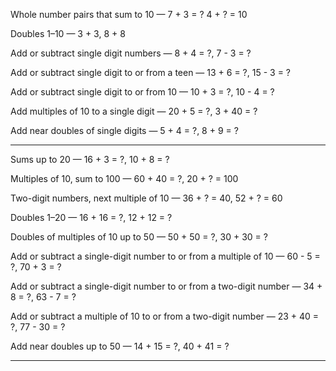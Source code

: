 Whole number pairs that sum to 10 — 7 + 3 = ? 4 + ? = 10

Doubles 1–10 — 3 + 3, 8 + 8

Add or subtract single digit numbers — 8 + 4 = ?, 7 - 3 = ?

Add or subtract single digit to or from a teen — 13 + 6 = ?, 15 - 3 = ?

Add or subtract single digit to or from 10 — 10 + 3 = ?, 10 - 4 = ?

Add multiples of 10 to a single digit — 20 + 5 = ?, 3 + 40 = ?

Add near doubles of single digits — 5 + 4 = ?, 8 + 9 = ?

---

Sums up to 20 — 16 + 3 = ?, 10 + 8 = ?

Multiples of 10, sum to 100 — 60 + 40 = ?, 20 + ? = 100

Two-digit numbers, next multiple of 10 — 36 + ? = 40, 52 + ? = 60

Doubles 1–20 — 16 + 16 = ?, 12 + 12 = ?

Doubles of multiples of 10 up to 50 — 50 + 50 = ?, 30 + 30 = ?

Add or subtract a single-digit number to or from a multiple of 10 — 60 - 5 = ?, 70 + 3 = ?

Add or subtract a single-digit number to or from a two-digit number — 34 + 8 = ?, 63 - 7 = ?

Add or subtract a multiple of 10 to or from a two-digit number — 23 + 40 = ?, 77 - 30 = ?

Add near doubles up to 50 — 14 + 15 = ?, 40 + 41 = ?

---

